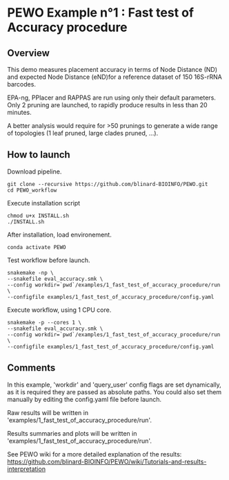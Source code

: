# PEWO Example n°1 : Fast test of Accuracy procedure

## Overview

This demo measures placement accuracy in terms of Node Distance (ND)
and expected Node Distance (eND)for a reference dataset
of 150 16S-rRNA barcodes.

EPA-ng, PPlacer and RAPPAS are run using only their default parameters.
Only 2 pruning are launched, to rapidly produce results in less than
20 minutes.

A better analysis would require for >50 prunings to generate a wide
range of topologies (1 leaf pruned, large clades pruned, ...).


## How to launch

Download pipeline.
```
git clone --recursive https://github.com/blinard-BIOINFO/PEWO.git 
cd PEWO_workflow
```

Execute installation script
```
chmod u+x INSTALL.sh
./INSTALL.sh
```

After installation, load environement.
```
conda activate PEWO
```

Test workflow before launch.
```
snakemake -np \
--snakefile eval_accuracy.smk \
--config workdir=`pwd`/examples/1_fast_test_of_accuracy_procedure/run \
--configfile examples/1_fast_test_of_accuracy_procedure/config.yaml
```

Execute workflow, using 1 CPU core.
```
snakemake -p --cores 1 \
--snakefile eval_accuracy.smk \
--config workdir=`pwd`/examples/1_fast_test_of_accuracy_procedure/run \
--configfile examples/1_fast_test_of_accuracy_procedure/config.yaml
```

## Comments

In this example, 'workdir' and 'query_user' config flags are set
dynamically, as it is required they are passed as absolute paths.
You could also set them manually by editing the config.yaml file
before launch.

Raw results will be written in
'examples/1_fast_test_of_accuracy_procedure/run'.

Results summaries and plots will be written in
'examples/1_fast_test_of_accuracy_procedure/run'.

See PEWO wiki for a more detailed explanation of the results:
https://github.com/blinard-BIOINFO/PEWO/wiki/Tutorials-and-results-interpretation
